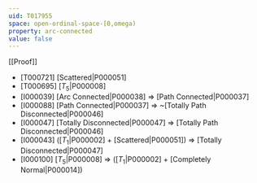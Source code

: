```yaml
---
uid: T017955
space: open-ordinal-space-[0,omega)
property: arc-connected
value: false
---
```

[[Proof]]

* [T000721] [Scattered|P000051]
* [T000695] [$T_5$|P000008]
* [I000039] [Arc Connected|P000038] => [Path Connected|P000037]
* [I000088] [Path Connected|P000037] => ~[Totally Path Disconnected|P000046]
* [I000047] [Totally Disconnected|P000047] => [Totally Path Disconnected|P000046]
* [I000043] ([$T_1$|P000002] + [Scattered|P000051]) => [Totally Disconnected|P000047]
* [I000100] [$T_5$|P000008] => ([$T_1$|P000002] + [Completely Normal|P000014])

